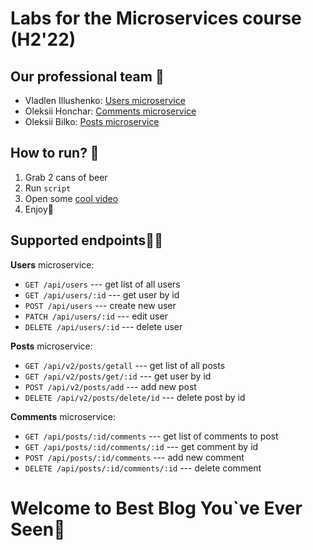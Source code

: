 # Labs for the Microservices course (H2'22)
## Our professional team 🐶
- Vladlen Illushenko: [Users microservice](https://github.com/Ekedani/microservices-labs/tree/master/services/users) 
- Oleksii Honchar: [Comments microservice](https://github.com/Ekedani/microservices-labs/tree/master/services/comments) 
- Oleksii Bilko: [Posts microservice](https://github.com/Ekedani/microservices-labs/tree/master/services/posts) 
## How to run? 🚀

1. Grab 2 cans of beer
2. Run ```script```
3. Open some [cool video](https://www.youtube.com/watch?v=dQw4w9WgXcQ&ab_channel=RickAstley)
4. Enjoy🍻

## Supported endpoints🧑‍💻
**Users** microservice:
- `GET /api/users` --- get list of all users
- `GET /api/users/:id` --- get user by id
- `POST /api/users` --- create new user
- `PATCH /api/users/:id` --- edit user
- `DELETE /api/users/:id` --- delete user

**Posts** microservice:
- `GET /api/v2/posts/getall` --- get list of all posts
- `GET /api/v2/posts/get/:id` --- get user by id
- `POST /api/v2/posts/add` --- add new post
- `DELETE /api/v2/posts/delete/id` --- delete post by id

**Comments** microservice:
- `GET /api/posts/:id/comments` --- get list of comments to post
- `GET /api/posts/:id/comments/:id` --- get comment by id
- `POST /api/posts/:id/comments` --- add new comment
- `DELETE /api/posts/:id/comments/:id` --- delete comment

# Welcome to Best Blog You`ve Ever Seen🤡